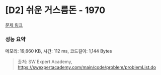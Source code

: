 # [D2] 쉬운 거스름돈 - 1970 

[문제 링크](https://swexpertacademy.com/main/code/problem/problemDetail.do?contestProbId=AV5PsIl6AXIDFAUq) 

### 성능 요약

메모리: 19,660 KB, 시간: 112 ms, 코드길이: 1,144 Bytes



> 출처: SW Expert Academy, https://swexpertacademy.com/main/code/problem/problemList.do